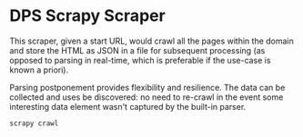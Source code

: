 DPS Scrapy Scraper
==================

This scraper, given a start URL, would crawl all the pages within the domain and store the HTML as JSON in a file for subsequent processing (as opposed to parsing in real-time, which is preferable if the use-case is known a priori).

Parsing postponement provides flexibility and resilience. The data can be collected and uses be discovered: no need to re-crawl in the event some interesting data element wasn't captured by the built-in parser.

    scrapy crawl 
